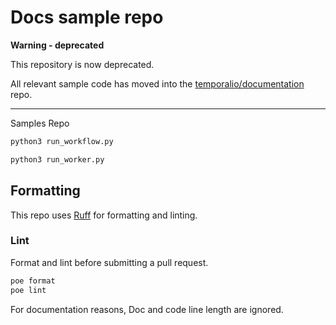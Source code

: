 # Docs sample repo

**Warning - deprecated**

This repository is now deprecated.

All relevant sample code has moved into the [temporalio/documentation](https://github.com/temporalio/documentation) repo.

---

Samples Repo

```bash
python3 run_workflow.py
```

```bash
python3 run_worker.py
```

## Formatting

This repo uses [Ruff](https://beta.ruff.rs/docs/) for formatting and linting.

### Lint

Format and lint before submitting a pull request.

```bash
poe format
poe lint
```

For documentation reasons, Doc and code line length are ignored.
